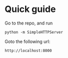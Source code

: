 # Quick guide

Go to the repo, and run

```
python -m SimpleHTTPServer
```

Goto the following url: 

```
http://localhost:8000
```
